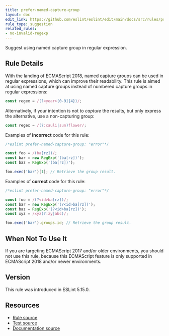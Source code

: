```yaml
---
title: prefer-named-capture-group
layout: doc
edit_link: https://github.com/eslint/eslint/edit/main/docs/src/rules/prefer-named-capture-group.md
rule_type: suggestion
related_rules:
- no-invalid-regexp
---
```


Suggest using named capture group in regular expression.

## Rule Details

With the landing of ECMAScript 2018, named capture groups can be used in regular expressions, which can improve their readability.
This rule is aimed at using named capture groups instead of numbered capture groups in regular expressions:

```js
const regex = /(?<year>[0-9]{4})/;
```

Alternatively, if your intention is not to _capture_ the results, but only express the alternative, use a non-capturing group:

```js
const regex = /(?:cauli|sun)flower/;
```

Examples of **incorrect** code for this rule:

```js
/*eslint prefer-named-capture-group: "error"*/

const foo = /(ba[rz])/;
const bar = new RegExp('(ba[rz])');
const baz = RegExp('(ba[rz])');

foo.exec('bar')[1]; // Retrieve the group result.
```

Examples of **correct** code for this rule:

```js
/*eslint prefer-named-capture-group: "error"*/

const foo = /(?<id>ba[rz])/;
const bar = new RegExp('(?<id>ba[rz])');
const baz = RegExp('(?<id>ba[rz])');
const xyz = /xyz(?:zy|abc)/;

foo.exec('bar').groups.id; // Retrieve the group result.
```

## When Not To Use It

If you are targeting ECMAScript 2017 and/or older environments, you should not use this rule, because this ECMAScript feature is only supported in ECMAScript 2018 and/or newer environments.

## Version

This rule was introduced in ESLint 5.15.0.

## Resources

* [Rule source](https://github.com/eslint/eslint/tree/HEAD/lib/rules/prefer-named-capture-group.js)
* [Test source](https://github.com/eslint/eslint/tree/HEAD/tests/lib/rules/prefer-named-capture-group.js)
* [Documentation source](https://github.com/eslint/eslint/tree/HEAD/docs/src/rules/prefer-named-capture-group.md)
